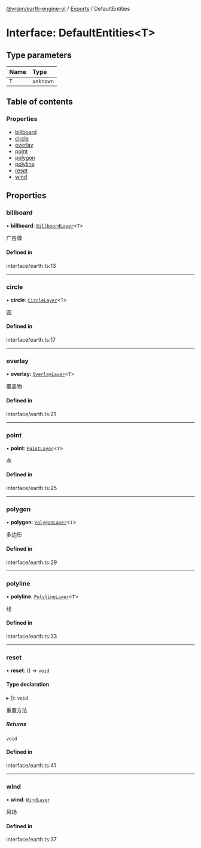 [@vrsim/earth-engine-ol](../README.md) / [Exports](../modules.md) / DefaultEntities

# Interface: DefaultEntities<T\>

## Type parameters

| Name | Type |
| :------ | :------ |
| `T` | `unknown` |

## Table of contents

### Properties

- [billboard](DefaultEntities.md#billboard)
- [circle](DefaultEntities.md#circle)
- [overlay](DefaultEntities.md#overlay)
- [point](DefaultEntities.md#point)
- [polygon](DefaultEntities.md#polygon)
- [polyline](DefaultEntities.md#polyline)
- [reset](DefaultEntities.md#reset)
- [wind](DefaultEntities.md#wind)

## Properties

### billboard

• **billboard**: [`BillboardLayer`](../classes/BillboardLayer.md)<`T`\>

广告牌

#### Defined in

interface/earth.ts:13

___

### circle

• **circle**: [`CircleLayer`](../classes/CircleLayer.md)<`T`\>

圆

#### Defined in

interface/earth.ts:17

___

### overlay

• **overlay**: [`OverlayLayer`](../classes/OverlayLayer.md)<`T`\>

覆盖物

#### Defined in

interface/earth.ts:21

___

### point

• **point**: [`PointLayer`](../classes/PointLayer.md)<`T`\>

点

#### Defined in

interface/earth.ts:25

___

### polygon

• **polygon**: [`PolygonLayer`](../classes/PolygonLayer.md)<`T`\>

多边形

#### Defined in

interface/earth.ts:29

___

### polyline

• **polyline**: [`PolylineLayer`](../classes/PolylineLayer.md)<`T`\>

线

#### Defined in

interface/earth.ts:33

___

### reset

• **reset**: () => `void`

#### Type declaration

▸ (): `void`

重置方法

##### Returns

`void`

#### Defined in

interface/earth.ts:41

___

### wind

• **wind**: [`WindLayer`](../classes/WindLayer.md)

风场

#### Defined in

interface/earth.ts:37
